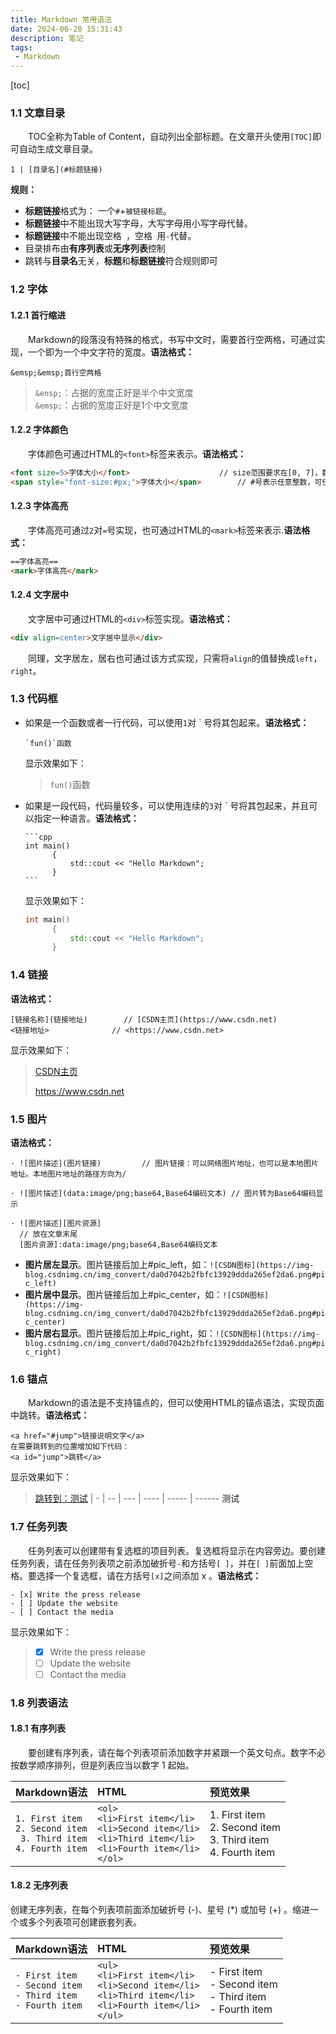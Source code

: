 ```yaml
---
title: Markdown 常用语法
date: 2024-06-20 15:31:43
description: 笔记
tags:
 - Markdown
---
```


[toc]

### 1.1 文章目录

&emsp;&emsp;TOC全称为Table of Content，自动列出全部标题。在文章开头使用`[TOC]`即可自动生成文章目录。


`1 | [目录名](#标题链接)`

**规则：**

- **标题链接**格式为： 一个`#`+`被链接标题`。
- **标题链接**中不能出现大写字母，大写字母用小写字母代替。
- **标题链接**中不能出现空格` `，空格` `用`-`代替。
- 目录排布由**有序列表**或**无序列表**控制
- 跳转与**目录名**无关，**标题**和**标题链接**符合规则即可

### 1.2 字体

#### 1.2.1 首行缩进

&emsp;&emsp;Markdown的段落没有特殊的格式，书写中文时，需要首行空两格，可通过实现，一个即为一个中文字符的宽度。**语法格式：**

`&emsp;&emsp;首行空两格`

>`&ensp;`：占据的宽度正好是半个中文宽度   
>`&emsp;`：占据的宽度正好是1个中文宽度 

#### 1.2.2 字体颜色

&emsp;&emsp;字体颜色可通过HTML的`<font>`标签来表示。**语法格式：**

```html
<font size=5>字体大小</font> 					// size范围要求在[0, 7]，数字越大，字体越大，超过7，按最大字体显示
<span style="font-size:#px;">字体大小</span>		// #号表示任意整数，可任意设置像素字体的大小
```

#### 1.2.3 字体高亮

&emsp;&emsp;字体高亮可通过`2`对`=`号实现，也可通过HTML的`<mark>`标签来表示.**语法格式：**

```html
==字体高亮==
<mark>字体高亮</mark>
```

#### 1.2.4 文字居中

&emsp;&emsp;文字居中可通过HTML的`<div>`标签实现。**语法格式：**

```html
<div align=center>文字居中显示</div>
```

&emsp;&emsp;同理，文字居左，居右也可通过该方式实现，只需将`align`的值替换成`left`，`right`。

### 1.3 代码框

- 如果是一个函数或者一行代码，可以使用`1`对 ` 号将其包起来。**语法格式：**

  ```
  `fun()`函数
  ```

  显示效果如下：

  > `fun()`函数

- 如果是一段代码，代码量较多，可以使用连续的`3`对 ` 号将其包起来，并且可以指定一种语言。**语法格式：**

  ````
  ```cpp
  int main()
        {
        	std::cout << "Hello Markdown";
     	}
  ```
  ````

    显示效果如下：

  ```cpp
  int main()
        {
        	std::cout << "Hello Markdown";
     	}
  ```
  
  
  
  

### 1.4 链接

**语法格式：**

```
[链接名称](链接地址)		// [CSDN主页](https://www.csdn.net)
<链接地址>				// <https://www.csdn.net>
```

显示效果如下：

>[CSDN主页](https://www.csdn.net)
>
><https://www.csdn.net>

### 1.5 图片

**语法格式：**

```
· ![图片描述](图片链接) 		// 图片链接：可以网络图片地址，也可以是本地图片地址。本地图片地址的路径方向为/

· ![图片描述](data:image/png;base64,Base64编码文本)	// 图片转为Base64编码显示

· ![图片描述][图片资源]
  // 放在文章末尾
  [图片资源]:data:image/png;base64,Base64编码文本
```

- **图片居左显示**。图片链接后加上#pic_left，如：`![CSDN图标](https://img-blog.csdnimg.cn/img_convert/da0d7042b2fbfc13929ddda265ef2da6.png#pic_left)`
- **图片居中显示**。图片链接后加上#pic_center，如：`![CSDN图标](https://img-blog.csdnimg.cn/img_convert/da0d7042b2fbfc13929ddda265ef2da6.png#pic_center)`
- **图片居右显示**。图片链接后加上#pic_right，如：`![CSDN图标](https://img-blog.csdnimg.cn/img_convert/da0d7042b2fbfc13929ddda265ef2da6.png#pic_right)`

### 1.6 锚点

&emsp;&emsp;Markdown的语法是不支持锚点的，但可以使用HTML的锚点语法，实现页面中跳转。**语法格式：**

```
<a href="#jump">链接说明文字</a>
在需要跳转到的位置增加如下代码：
<a id="jump">跳转</a>
```

显示效果如下：

> <a href="#test">跳转到：测试</a>
> | -
> | --
> | ---
> | ----
> | -----
> | ------
> <a id="test">测试</a>

### 1.7 任务列表

&emsp;&emsp;任务列表可以创建带有复选框的项目列表。复选框将显示在内容旁边。要创建任务列表，请在任务列表项之前添加破折号`-`和方括号`[ ]`，并在`[ ]`前面加上空格。要选择一个复选框，请在方括号`[x]`之间添加 x 。**语法格式：**

```
- [x] Write the press release
- [ ] Update the website
- [ ] Contact the media
```

显示效果如下：

>- [x] Write the press release
>- [ ] Update the website
>- [ ] Contact the media



### 1.8 列表语法

#### 1.8.1  有序列表

&emsp;&emsp;要创建有序列表，请在每个列表项前添加数字并紧跟一个英文句点。数字不必按数学顺序排列，但是列表应当以数字 1 起始。

| **Markdown语法**                                             | HTML                                                         | **预览效果**                                                 |
| :----------------------------------------------------------- | :----------------------------------------------------------- | :----------------------------------------------------------- |
| `1. First item`<br/>`2. Second item`<br/>` 3. Third item`<br/>`4. Fourth item` | `<ol>`              <br/>`<li>First item</li>`<br/>`<li>Second item</li>`<br/>`<li>Third item</li>`<br/>`<li>Fourth item</li>`<br/>`</ol>` | 1. First item <br/>2. Second item<br/>3. Third item <br/>4. Fourth item |

#### 1.8.2 无序列表

创建无序列表，在每个列表项前面添加破折号 (-)、星号 (*) 或加号 (+) 。缩进一个或多个列表项可创建嵌套列表。

| **Markdown语法**                                             | HTML                                                         | 预览效果                                                     |
| :----------------------------------------------------------- | :----------------------------------------------------------- | :----------------------------------------------------------- |
| `- First item`<br/>`- Second item`<br/>`- Third item`<br/>`- Fourth item` | `<ul>`<br/>`<li>First item</li>`<br/>`<li>Second item</li>`<br/>`<li>Third item</li>`<br/>`<li>Fourth item</li>`<br/>`</ul>` | - First item<br/>- Second item<br/>- Third item<br/>- Fourth item |

